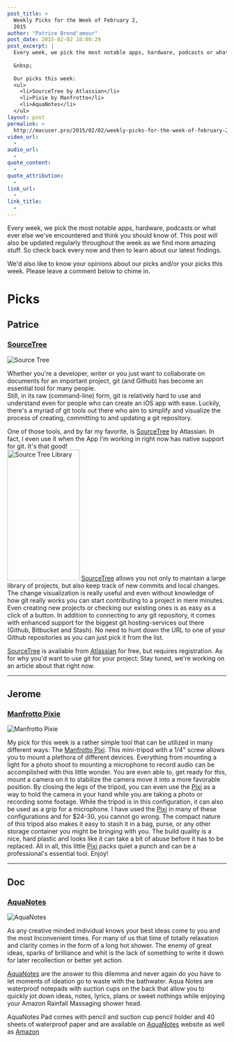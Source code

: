 ```yaml
---
post_title: >
  Weekly Picks for the Week of February 2,
  2015
author: "Patrice Brend'amour"
post_date: 2015-02-02 10:00:29
post_excerpt: |
  Every week, we pick the most notable apps, hardware, podcasts or what ever else we've encountered and think you should know of. This post will also be updated regularly throughout the week as we find more amazing stuff. So check back every now and then to learn about our latest findings.
  
  &nbsp;
  
  Our picks this week:
  <ul>
  	<li>SourceTree by Atlassian</li>
  	<li>Pixie by Manfrotto</li>
  	<li>AquaNotes</li>
  </ul>
layout: post
permalink: >
  http://macuser.pro/2015/02/02/weekly-picks-for-the-week-of-february-2-2015/
video_url:
  - 
audio_url:
  - 
quote_content:
  - 
quote_attribution:
  - 
link_url:
  - 
link_title:
  - 
---
```




Every week, we pick the most notable apps, hardware, podcasts or what ever else we've encountered and think you should know of. This post will also be updated regularly throughout the week as we find more amazing stuff. So check back every now and then to learn about our latest findings.

We'd also like to know your opinions about our picks and/or your picks this week. Please leave a comment below to chime in.

# Picks

## Patrice

### [SourceTree][st]

![Source Tree][stCommit]

Whether you're a developer, writer or you just want to collaborate on documents for an important project, git (and Github) has become an essential tool for many people.  
Still, in its raw (command-line) form, git is relatively hard to use and understand even for people who can create an iOS app with ease. Luckily, there's a myriad of git tools out there who aim to simplify and visualize the process of creating, committing to and updating a git repository.

One of those tools, and by far my favorite, is [SourceTree][st] by Atlassian. In fact, I even use it when the App I'm working in right now has native support for git. It's that good!  
[<img src="http://macuser.pro/wp-content/uploads/2015/02/source_tree_library-166x300.png" alt="Source Tree Library" width="166" height="300" class="alignleft size-medium wp-image-290" />][stLibrary]
[SourceTree][st] allows you not only to maintain a large library of projects, but also keep track of new commits and local changes. The change visualization is really useful and even without knowledge of how git really works you can start contributing to a project in mere minutes. Even creating new projects or checking our existing ones is as easy as a click of a button. In addition to connecting to any git repository, it comes with enhanced support for the biggest git hosting-services out there (Github, Bitbucket and Stash). No need to hunt down the URL to one of your Github repositories as you can just pick it from the list.

[SourceTree][st] is available from [Atlassian][st] for free, but requires registration.
As for why you'd want to use git for your project: Stay tuned, we're working on an article about that right now.


***

## Jerome
### [Manfrotto Pixie][pixie]

![Manfrotto Pixie][pixieIMG]

My pick for this week is a rather simple tool that can be utilized in many different ways: The [Manfrotto Pixi][pixie]. This mini-tripod with a 1/4" screw allows you to mount a plethora of different devices. Everything from mounting a light for a photo shoot to mounting a microphone to record audio can be accomplished with this little wonder. You are even able to, get ready for this, mount a camera on it to stabilize the camera move it into a more favorable position. By closing the legs of the tripod, you can even use the [Pixi][pixie] as a way to hold the camera in your hand while you are taking a photo or recording some footage. While the tripod is in this configuration, it can also be used as a grip for a microphone. I have used the [Pixi][pixie] in many of these configurations and for $24-30, you cannot go wrong. The compact nature of this tripod also makes it easy to stash it in a bag, purse, or any other storage container you might be bringing with you. The build quality is a nice, hard plastic and looks like it can take a bit of abuse before it has to be replaced. All in all, this little [Pixi][pixie] packs quiet a punch and can be a professional's essential tool. Enjoy!


[st]: http://www.sourcetreeapp.com "Source Tree"
[stCommit]: http://macuser.pro/wp-content/uploads/2015/02/source_tree_commit.png "Source Tree Commit View"
[stLibrary]:  http://macuser.pro/wp-content/uploads/2015/02/source_tree_library.png "Source Tree Library View"
[pixie]: http://amzn.to/1LCu38P "Amazon link for the manfrotto pixi tripod"
[pixieIMG]: http://macuser.pro/wp-content/uploads/2015/02/pixie.jpeg

***

## Doc

### [AquaNotes][an]

![AquaNotes][anIMG]

As any creative minded individual knows your best ideas come to you and the most Inconvenient times. For many of us that time of totally relaxation and clarity comes in the form of a long hot shower. The enemy of great ideas, sparks of brilliance and whit is the lack of something to write it down for later recollection or better yet action.

[AquaNotes][an] are the answer to this dilemma and never again do you have to let moments of ideation go to waste with the bathwater. Aqua Notes are waterproof notepads with suction cups on the back that allow you to quickly jot down ideas, notes, lyrics, plans or sweet nothings while enjoying your Amazon Rainfall Massaging shower head.  

AquaNotes Pad comes with pencil and suction cup pencil holder and
40 sheets of waterproof paper and are available on [AquaNotes][an] website as well as [Amazon][anamz]

[an]: http://www.myaquanotes.com/Home/tabid/36/Default.aspx "AquaNotes Waterproof Notepads"
[anamz]: http://dcrk.me/1zn9q6K "AquaNotes on Amazon"
[anIMG]: http://macuser.pro/wp-content/uploads/2015/02/aqua-notes-home.jpg "AquaNotes product photo"